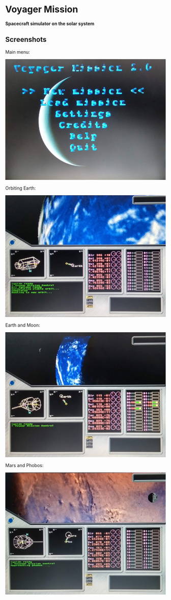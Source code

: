 # Voyager Mission

**Spacecraft simulator on the solar system**

## Screenshots

Main menu:

![mainmenu](./screenshots/main_menu.jpg)

Orbiting Earth:

![orbitingearth](./screenshots/orbiting_earth.jpg)

Earth and Moon:

![earthandmoon](./screenshots/earth_and_moon.jpg)

Mars and Phobos:

![marsandphobos](./screenshots/mars_and_phobos.jpg)
